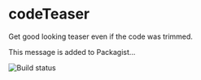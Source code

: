 # codeTeaser
Get good looking teaser even if the code was trimmed.

This message is added to Packagist...

![Build status](https://img.shields.io/circleci/project/trzczy/codeTeaser.svg?style=flat-square)